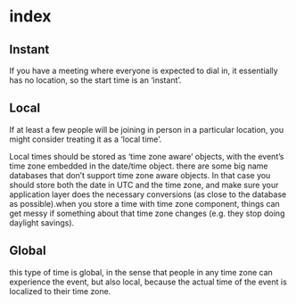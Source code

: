 # index

## Instant

If you have a meeting where everyone is expected to dial in, it essentially has no location, so the start time is an ‘instant’.

## Local

If at least a few people will be joining in person in a particular location, you might consider treating it as a ‘local time’.

Local times should be stored as ‘time zone aware’ objects, with the event’s time zone embedded in the date/time object. there are some big name databases that don’t support time zone aware objects. In that case you should store both the date in UTC and the time zone, and make sure your application layer does the necessary conversions (as close to the database as possible).when you store a time with time zone component, things can get messy if something about that time zone changes (e.g. they stop doing daylight savings).

## Global

this type of time is global, in the sense that people in any time zone can experience the event, but also local, because the actual time of the event is localized to their time zone.
